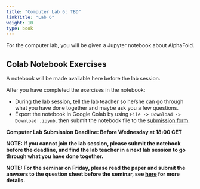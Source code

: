 ```yaml
---
title: "Computer Lab 6: TBD"
linkTitle: "Lab 6"
weight: 10
type: book
---
```

For the computer lab, you will be given a Jupyter notebook about AlphaFold.

## Colab Notebook Exercises

A notebook will be made available here before the lab session.

After you have completed the exercises in the notebook: 
 - During the lab session, tell the lab teacher so he/she can go through what you have done together and maybe ask you a few questions. 
 - Export the notebook in Google Colab by using `File -> Download -> Download .ipynb`, then submit the notebook file to the [submission form](https://forms.gle/E39oxT8AuUB5AxE77).


**Computer Lab Submission Deadline: Before Wednesday at 18:00 CET**


**NOTE: If you cannot join the lab session, please submit the notebook before the deadline, and find the lab teacher in a next lab session to go through what you have done together.**

**NOTE: For the seminar on Friday, please read the paper and submit the anwsers to the question sheet before the seminar, see [here](../seminar) for more details.**
